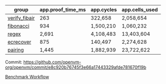 | group | app.proof_time_ms | app.cycles | app.cells_used | leaf.proof_time_ms | leaf.cycles | leaf.cells_used |
| -- | -- | -- | -- | -- | -- | -- |
| [verify_fibair](https://github.com/openvm-org/openvm/blob/benchmark-results/benchmarks/verify_fibair-e8c920b76745f3e66a17443329afde781670f19b.md) | 263 |  322,658 |  2,058,654 |- | - | - |
| [fibonacci](https://github.com/openvm-org/openvm/blob/benchmark-results/benchmarks/fibonacci-e8c920b76745f3e66a17443329afde781670f19b.md) | 934 |  1,500,210 |  1,060,232 | 1,049 |  1,248,050 |  6,727,266 |
| [regex](https://github.com/openvm-org/openvm/blob/benchmark-results/benchmarks/regex-e8c920b76745f3e66a17443329afde781670f19b.md) | 2,691 |  4,108,483 |  13,403,604 | 4,157 |  3,326,708 |  29,597,698 |
| [ecrecover](https://github.com/openvm-org/openvm/blob/benchmark-results/benchmarks/ecrecover-e8c920b76745f3e66a17443329afde781670f19b.md) | 875 |  140,497 |  2,274,628 | 4,110 |  2,934,849 |  29,404,728 |
| [pairing](https://github.com/openvm-org/openvm/blob/benchmark-results/benchmarks/pairing-e8c920b76745f3e66a17443329afde781670f19b.md) | 1,445 |  1,882,939 |  23,722,622 | 1,710 |  2,010,491 |  16,451,316 |


Commit: https://github.com/openvm-org/openvm/commit/e8c920b76745f3e66a17443329afde781670f19b

[Benchmark Workflow](https://github.com/openvm-org/openvm/actions/runs/17660201796)
